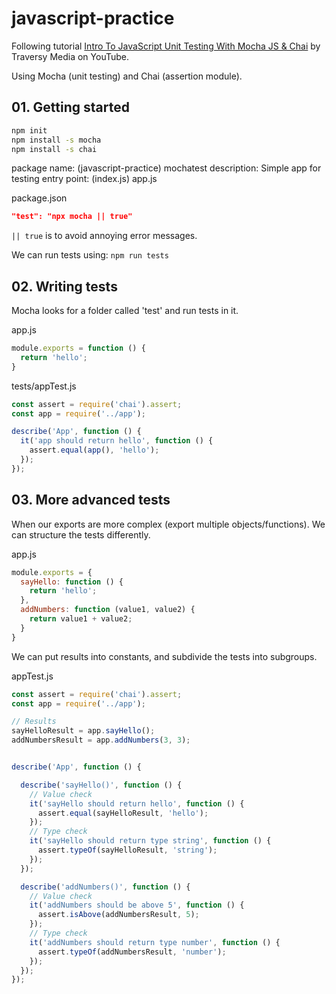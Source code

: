 # javascript-practice

Following tutorial [Intro To JavaScript Unit Testing With Mocha JS & Chai](https://www.youtube.com/watch?v=MLTRHc5dk6s)
by Traversy Media on YouTube.

Using Mocha (unit testing) and Chai (assertion module).

## 01. Getting started

```bash
npm init
npm install -s mocha
npm install -s chai
```
package name: (javascript-practice) mochatest
description: Simple app for testing
entry point: (index.js) app.js

package.json
```json
"test": "npx mocha || true"
```

`|| true` is to avoid annoying error messages.

We can run tests using: `npm run tests`

## 02. Writing tests

Mocha looks for a folder called 'test' and run tests in it.

app.js
```js
module.exports = function () {
  return 'hello';
}
```

tests/appTest.js
```js
const assert = require('chai').assert;
const app = require('../app');

describe('App', function () {
  it('app should return hello', function () {
    assert.equal(app(), 'hello');
  });
});
```

## 03. More advanced tests

When our exports are more complex (export multiple objects/functions). We can
structure the tests differently.

app.js
```js
module.exports = {
  sayHello: function () {
    return 'hello';
  },
  addNumbers: function (value1, value2) {
    return value1 + value2;
  }
}
```

We can put results into constants, and subdivide the tests into subgroups.

appTest.js
```js
const assert = require('chai').assert;
const app = require('../app');

// Results
sayHelloResult = app.sayHello();
addNumbersResult = app.addNumbers(3, 3);


describe('App', function () {

  describe('sayHello()', function () {
    // Value check
    it('sayHello should return hello', function () {
      assert.equal(sayHelloResult, 'hello');
    });
    // Type check
    it('sayHello should return type string', function () {
      assert.typeOf(sayHelloResult, 'string');
    });
  });

  describe('addNumbers()', function () {
    // Value check
    it('addNumbers should be above 5', function () {
      assert.isAbove(addNumbersResult, 5);
    });
    // Type check
    it('addNumbers should return type number', function () {
      assert.typeOf(addNumbersResult, 'number');
    });
  });
});
```
